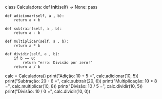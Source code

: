 class Calculadora:
    def __init__(self) -> None:
        pass

    def adicionar(self, a , b):
        return a + b
    
    def subtrair(self, a , b):
        return a - b
    
    def multiplicar(self, a , b):
        return a * b
    
    def dividir(self, a , b):
        if b == 0:
            return "erro: Divisão por zero!"
        return a / b

calc = Calculadora()
print("Adição: 10 + 5 =", calc.adicionar(10, 5))
print("Subtração: 20 - 6 =", calc.subtrair(20, 6))
print("Multiplicação: 10 * 8 =", calc.multiplicar(10, 8))
print("Divisão: 10 / 5 =", calc.dividir(10, 5))
print("Divisão: 10 / 0 =", calc.dividir(10, 0))
